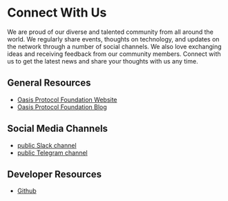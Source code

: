 # Connect With Us

We are proud of our diverse and talented community from all around the world.
We regularly share events, thoughts on technology, and updates on the network
through a number of social channels. We also love exchanging ideas and receiving
feedback from our community members. Connect with us to get the latest news and
share your thoughts with us any time.

## General Resources

* [Oasis Protocol Foundation Website][website]
* [Oasis Protocol Foundation Blog][blog]

## Social Media Channels

* [public Slack channel][slack]
* [public Telegram channel][telegram]

## Developer Resources

* [Github][github]
 
[slack]: https://join.slack.com/t/oasiscommunity/shared_invite/enQtNjQ5MTA3NTgyOTkzLWIxNTg1ZWZmOTIwNmQ2MTg1YmU0MzgyMzk3OWM2ZWQ4NTQ0ZDJkNTBmMTdlM2JhODllYjg5YmJkODc2NzgwNTg
[website]: https://oasisprotocol.org
[blog]: https://medium.com/oasis-protocol-project
[telegram]: https://t.me/oasisprotocolcommunity
[github]: https://github.com/oasisprotocol/oasis-core/blob/master/docs/index.md
